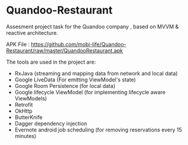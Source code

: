 # Quandoo-Restaurant
Assesment project task for the Quandoo company , based on MVVM & reactive architecture.

APK File : https://github.com/mobi-life/Quandoo-Restaurant/raw/master/QuandooRestaurant.apk

The tools are used in the project are:
- RxJava (streaming and mapping data from network and local data)
- Google LiveData (For emitting ViewModel's state)
- Google Room Persistence (for local data)
- Google lifecycle ViewModel (for implementing lifecycle aware ViewModels)
- Retrofit
- OkHttp
- ButterKnife
- Dagger dependency injection
- Evernote android job scheduling (for removing reservations every 15 minutes)
